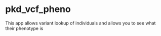 # pkd_vcf_pheno
This app allows variant lookup of individuals and allows you to see what their phenotype is

